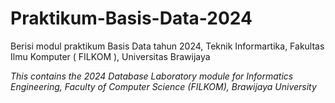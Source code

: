 # Praktikum-Basis-Data-2024

  Berisi modul praktikum Basis Data tahun 2024, Teknik Informartika, Fakultas Ilmu Komputer ( FILKOM ), Universitas Brawijaya

  *This contains the 2024 Database Laboratory module for Informatics Engineering, Faculty of Computer Science (FILKOM), Brawijaya University*
